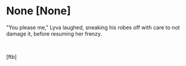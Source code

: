 # None [None]
"You please me," Lyva laughed, sneaking his robes off with care to not damage it, before resuming her frenzy.    

&#x200B;

\[ftb\]
